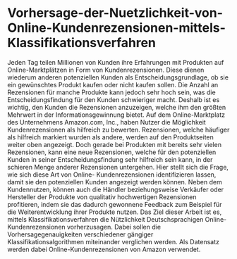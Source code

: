 # Vorhersage-der-Nuetzlichkeit-von-Online-Kundenrezensionen-mittels-Klassifikationsverfahren
Jeden Tag teilen Millionen von Kunden ihre Erfahrungen mit
Produkten auf Online-Marktplätzen in Form von Kundenrezensionen. Diese dienen
wiederum anderen potenziellen Kunden als Entscheidungsgrundlage, ob sie ein
gewünschtes Produkt kaufen oder nicht kaufen sollen. Die Anzahl an Rezensionen für
manche Produkte kann jedoch sehr hoch sein, was die Entscheidungsfindung für den
Kunden schwieriger macht. Deshalb ist es wichtig, den Kunden die Rezensionen
anzuzeigen, welche ihm den größten Mehrwert in der Informationsgewinnung bietet.
Auf dem Online-Marktplatz des Unternehmens Amazon.com, Inc., haben Nutzer die
Möglichkeit Kundenrezensionen als hilfreich zu bewerten. Rezensionen, welche
häufiger als hilfreich markiert wurden als andere, werden auf den Produktseiten weiter
oben angezeigt. Doch gerade bei Produkten mit bereits sehr vielen Rezensionen, kann
eine neue Rezensionen, welche für den potenziellen Kunden in seiner
Entscheidungsfindung sehr hilfreich sein kann, in der schieren Menge anderer
Rezensionen untergehen. Hier stellt sich die Frage, wie sich diese Art von Online-
Kundenrezensionen identifizieren lassen, damit sie den potenziellen Kunden angezeigt
werden können. Neben dem Kundennutzen, können auch die Händler beziehungsweise
Verkäufer oder Hersteller der Produkte von qualitativ hochwertigen Rezensionen
profitieren, indem sie das dadurch gewonnene Feedback zum Beispiel für die
Weiterentwicklung ihrer Produkte nutzen. Das Ziel dieser Arbeit ist es, mittels
Klassifikationsverfahren die Nützlichkeit Deutschsprachigen Online-
Kundenrezensionen vorherzusagen. Dabei sollen die Vorhersagegenauigkeiten
verschiedener gängiger Klassifikationsalgorithmen miteinander verglichen werden.
Als Datensatz werden dabei Online-Kundenrezensionen von Amazon verwendet.
